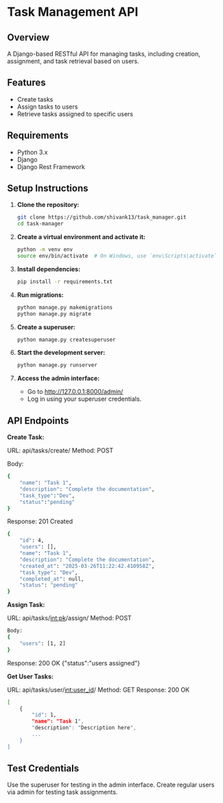 # Task Management API

## Overview

A Django-based RESTful API for managing tasks, including creation, assignment, and task retrieval based on users.

## Features

- Create tasks
- Assign tasks to users
- Retrieve tasks assigned to specific users

## Requirements

- Python 3.x
- Django
- Django Rest Framework

## Setup Instructions

1. **Clone the repository:**

   ```bash
   git clone https://github.com/shivank13/task_manager.git
   cd task-manager

2. **Create a virtual environment and activate it:**

    ```bash
    python -m venv env
    source env/bin/activate  # On Windows, use `env\Scripts\activate`

3. **Install dependencies:**

    ```bash
    pip install -r requirements.txt

4. **Run migrations:**

    ```bash
    python manage.py makemigrations
    python manage.py migrate

5. **Create a superuser:**

    ```bash
    python manage.py createsuperuser

6. **Start the development server:**

    ```bash
    python manage.py runserver

7. **Access the admin interface:**
    - Go to http://127.0.0.1:8000/admin/
    - Log in using your superuser credentials.

## API Endpoints

**Create Task:**

URL: api/tasks/create/
Method: POST


Body:
```bash
{
    "name": "Task 1",
    "description": "Complete the documentation",
    "task_type":"Dev",
    "status":"pending"
}
```
Response: 201 Created  
```bash  
{
    "id": 4,
    "users": [],
    "name": "Task 1",
    "description": "Complete the documentation",
    "created_at": "2025-03-26T11:22:42.410958Z",
    "task_type": "Dev",
    "completed_at": null,
    "status": "pending"
}
```
**Assign Task:**

URL: api/tasks/<int:pk>/assign/
Method: POST
```bash
Body:
{
    "users": [1, 2]
}
```
Response: 200 OK
{"status":"users assigned"}

**Get User Tasks:**

URL: api/tasks/user/<int:user_id>/
Method: GET
Response: 200 OK
```bash
[
    {
        "id": 1,
        "name": "Task 1",
        "description": "Description here",
        ...
    }
]
```


## Test Credentials

Use the superuser for testing in the admin interface.
Create regular users via admin for testing task assignments.